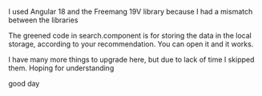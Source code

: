 I used Angular 18 and the Freemang 19V library because I had a mismatch between the libraries

The greened code in search.component is for storing the data in the local storage, according to your recommendation. You can open it and it works.

I have many more things to upgrade here, but due to lack of time I skipped them. Hoping for understanding

good day
